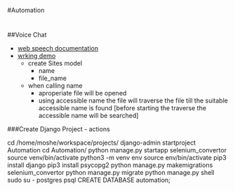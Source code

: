 #Automation


#

##Voice Chat
- [web speech documentation](https://wicg.github.io/speech-api/)
- [wrking demo](https://www.labnol.org/software/add-speech-recognition-to-website/19989/)
    - create Sites model 
        - name
        - file_name
    - when calling name
        - aproperiate file will be opened
        - using accessible name the file will traverse the 
            file till the suitable accessible name is found
            [before starting the traverse the accessible name will be searched]
            
     
###Create Django Project - actions

cd /home/moshe/workspace/projects/
django-admin startproject Automation
cd Automation/
python manage.py startapp selenium_convertor
source venv/bin/activate
python3 -m venv env
source env/bin/activate
pip3 install django
pip3 install psycopg2
python manage.py makemigrations selenium_convertor
python manage.py migrate
python manage.py shell
sudo su - postgres
psql
CREATE DATABASE automation;